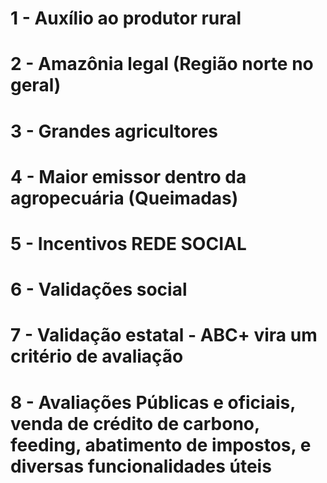 # 1 - Auxílio ao produtor rural
# 2 - Amazônia legal (Região norte no geral)
# 3 - Grandes agricultores
# 4 - Maior emissor dentro da agropecuária (Queimadas)
# 5 - Incentivos REDE SOCIAL
# 6 - Validações social
# 7 - Validação estatal - ABC+ vira um critério de avaliação
# 8 - Avaliações Públicas e oficiais, venda de crédito de carbono, feeding, abatimento de impostos, e diversas funcionalidades úteis